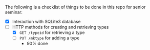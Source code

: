 The following is a checklist of things to be done in this repo for senior seminar:
- [x] Interaction with SQLite3 database
- [ ] HTTP methods for creating and retrieving types
  - [x] `GET /typeid` for retrieving a type
  - [ ] `PUT /mktype` for adding a type
    - 90% done
